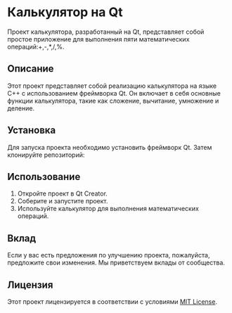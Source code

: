 # Калькулятор на Qt

Проект калькулятора, разработанный на Qt, представляет собой простое приложение для выполнения пяти математических операций:+,-,*,/,%.

## Описание

Этот проект представляет собой реализацию калькулятора на языке C++ с использованием фреймворка Qt. Он включает в себя основные функции калькулятора, такие как сложение, вычитание, умножение и деление.

## Установка

Для запуска проекта необходимо установить фреймворк Qt. Затем клонируйте репозиторий:

## Использование

1. Откройте проект в Qt Creator.
2. Соберите и запустите проект.
3. Используйте калькулятор для выполнения математических операций.

## Вклад

Если у вас есть предложения по улучшению проекта, пожалуйста, предложите свои изменения. Мы приветствуем вклады от сообщества.

## Лицензия

Этот проект лицензируется в соответствии с условиями [MIT License](https://opensource.org/licenses/MIT).